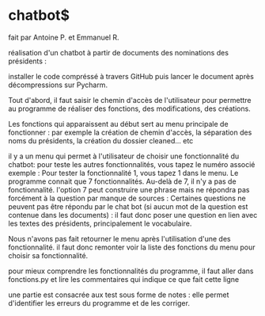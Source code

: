 # chatbot$
fait par Antoine P. et Emmanuel R.

réalisation d'un chatbot à partir de documents des nominations des présidents : 

installer le code compréssé à travers GitHub puis lancer le document après décompressions sur Pycharm.

Tout d'abord, il faut saisir le chemin d'accès de l'utilisateur pour permettre au programme de réaliser des fonctions, des modifications, des créations.

Les fonctions qui apparaissent au début sert au menu principale de fonctionner : par exemple la création de chemin d'accès, la séparation des noms du présidents, la création du dossier cleaned... etc

il y a un menu qui permet à l'utilisateur de choisir une fonctionnalité du chatbot:
pour teste les autres fonctionnalités, vous tapez le numéro associé
exemple : Pour tester la fonctionnalité 1, vous tapez 1 dans le menu.
Le programme connait que 7 fonctionnalités. Au-delà de 7, il n'y a pas de fonctionnalité.
l'option 7 peut construire une phrase mais ne répondra pas forcément à la question par manque de sources :
Certaines questions ne peuvent pas être répondu par le chat bot (si aucun mot de la question est contenue dans les documents) : il faut donc poser une question en lien avec les textes des présidents, principalement le vocabulaire.

Nous n'avons pas fait retourner le menu après l'utilisation d'une des fonctionnalité. 
il faut donc remonter voir la liste des fonctions du menu pour choisir sa fonctionnalité.

pour mieux comprendre les fonctionnalités du programme, il faut aller dans fonctions.py et lire les commentaires qui indique ce que fait cette ligne

une partie est consacrée aux test sous forme de notes : elle permet d'identifier les erreurs du programme et de les corriger. 
